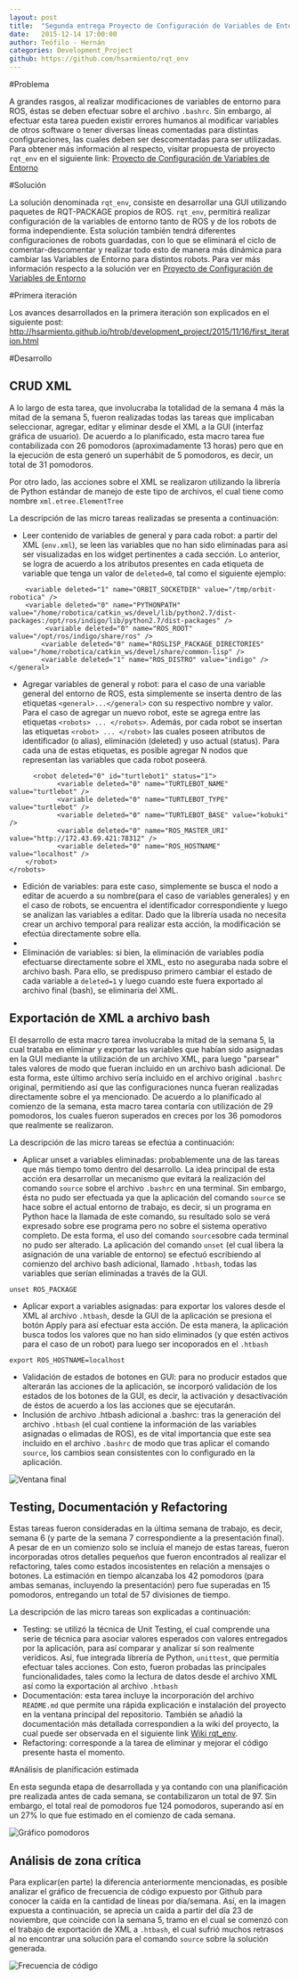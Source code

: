 ```yaml
---
layout: post
title:  "Segunda entrega Proyecto de Configuración de Variables de Entorno"
date:   2015-12-14 17:00:00
author: Teófilo - Hernán
categories: Development_Project
github: https://github.com/hsarmiento/rqt_env
---
```


#Problema

A grandes rasgos, al realizar modificaciones de variables de entorno para ROS, éstas se deben efectuar sobre el archivo `.bashrc`. Sin embargo, al efectuar esta tarea pueden existir errores humanos al modificar variables de otros software o tener diversas líneas comentadas para distintas configuraciones, las cuales deben ser descomentadas para ser utilizadas. Para obtener más información al respecto, visitar propuesta de proyecto `rqt_env` en el siguiente link: [Proyecto de Configuración de Variables de Entorno](http://hsarmiento.github.io/htrob/planning_project/2015/10/26/project.html)

#Solución

La solución denominada `rqt_env`, consiste en desarrollar una GUI utilizando paquetes de RQT-PACKAGE propios de ROS. `rqt_env`, permitirá realizar configuración de la variables de entorno tanto de ROS y de los robots de forma independiente. Esta solución también tendrá diferentes configuraciones de robots guardadas,  con lo que se eliminará el ciclo de comentar-descomentar y realizar todo esto de manera más dinámica para cambiar las Variables de Entorno para distintos robots.
Para ver más información respecto a la solución ver en [Proyecto de Configuración de Variables de Entorno](http://hsarmiento.github.io/htrob/planning_project/2015/10/26/project.html#solucin )

#Primera iteración

Los avances desarrollados en la primera iteración son explicados en el siguiente post: http://hsarmiento.github.io/htrob/development_project/2015/11/16/first_iteration.html

#Desarrollo

## CRUD XML
A lo largo de esta tarea, que involucraba la totalidad de la semana 4 más la mitad de la semana 5, fueron realizadas todas las tareas que implicaban seleccionar, agregar, editar y eliminar desde el XML a la GUI (interfaz gráfica de usuario). De acuerdo a lo planificado, esta macro tarea fue contabilizada con 26 pomodoros (aproximadamente 13 horas) pero que en la ejecución de esta generó un superhábit de 5 pomodoros, es decir, un total de 31 pomodoros.

Por otro lado, las acciones sobre el XML se realizaron utilizando la librería de Python estándar de manejo de este tipo de archivos, el cual tiene como nombre `xml.etree.ElementTree`

La descripción de las micro tareas realizadas se presenta a continuación:

* Leer contenido de variables de general y para cada robot: a partir del XML (`env.xml`), se leen las variables que no han sido eliminadas para así ser visualizadas en los widget pertinentes a cada sección. Lo anterior, se logra de acuerdo a los atributos presentes en cada etiqueta de variable que tenga un valor de `deleted=0`, tal como el siguiente ejemplo:


```<general>      
	<variable deleted="1" name="ORBIT_SOCKETDIR" value="/tmp/orbit-robotica" />		
	<variable deleted="0" name="PYTHONPATH" value="/home/robotica/catkin_ws/devel/lib/python2.7/dist-packages:/opt/ros/indigo/lib/python2.7/dist-packages" />
	     <variable deleted="0" name="ROS_ROOT" value="/opt/ros/indigo/share/ros" />	
		<variable deleted="0" name="ROSLISP_PACKAGE_DIRECTORIES" value="/home/robotica/catkin_ws/devel/share/common-lisp" />	
		<variable deleted="1" name="ROS_DISTRO" value="indigo" />	
</general>
```


* Agregar variables de general y robot: para el caso de una variable general del entorno de ROS, esta simplemente se inserta dentro de las etiquetas `<general>...</general>` con su respectivo nombre y valor. Para el caso de agregar un nuevo robot, este se agrega entre las etiquetas `<robots> ... </robots>`. Además, por cada robot se insertan las etiquetas `<robot> ... </robot>` las cuales poseen atributos de identificador (o alias), eliminación (deleted) y uso actual (status). Para cada una de estas etiquetas, es posible agregar N nodos que representan las variables que cada robot poseerá. 

```<robots>
	  <robot deleted="0" id="turtlebot1" status="1">
			<variable deleted="0" name="TURTLEBOT_NAME" value="turtlebot" />
			<variable deleted="0" name="TURTLEBOT_TYPE" value="turtlebot" />
			<variable deleted="0" name="TURTLEBOT_BASE" value="kobuki" />
			<variable deleted="0" name="ROS_MASTER_URI" value="http://172.43.69.421:78312" />
			<variable deleted="0" name="ROS_HOSTNAME" value="localhost" />
    </robot>
</robots>
```
* Edición de variables: para este caso, simplemente se busca el nodo a editar de acuerdo a su nombre(para el caso de variables generales) y en el caso de robots, se encuentra el identificador correspondiente y luego se analizan las variables a editar. Dado que la librería usada no necesita crear un archivo temporal para realizar esta acción, la modificación se efectúa directamente sobre ella.
* 
* Eliminación de variables: si bien, la eliminación de variables podía efectuarse directamente sobre el XML, esto no aseguraba nada sobre el archivo bash. Para ello, se predispuso primero cambiar el estado de cada variable a `deleted=1` y luego cuando este fuera exportado al archivo final (bash), se eliminaría del XML.



## Exportación de XML a  archivo bash

El desarrollo de esta macro tarea involucraba la mitad de la semana 5, la cual trataba en eliminar y exportar las variables que habían sido asignadas en la GUI mediante la utilización de un archivo XML, para luego "parsear" tales valores de modo que fueran incluido en un archivo bash adicional. De esta forma, este último archivo sería incluido en el archivo original `.bashrc` original, permitiendo así que las configuraciones nunca fueran realizadas directamente sobre el ya mencionado. De acuerdo a lo planificado al comienzo de la semana, esta macro tarea contaría con utilización de 29 pomodoros, los cuales fueron superados en creces por los 36 pomodoros que realmente se realizaron.

La descripción de las micro tareas se efectúa a continuación:

* Aplicar unset a variables eliminadas: probablemente una de las tareas que más tiempo tomo dentro del desarrollo. La idea principal de esta acción era desarrollar un mecanismo que evitará la realización del comando `source` sobre el archivo `.bashrc` en una terminal. Sin embargo, ésta no pudo ser efectuada ya que la aplicación del comando `source` se hace sobre el actual entorno de trabajo, es decir, si un programa en Python hace la llamada de este comando, su resultado solo se verá expresado sobre ese programa pero no sobre el sistema operativo completo. De esta forma, el uso del comando `source`sobre cada terminal no pudo ser alterado. La aplicación del comando `unset` (el cual libera la asignación de una variable de entorno) se efectuó escribiendo al comienzo del archivo bash adicional, llamado `.htbash`, todas las variables que serían eliminadas a través de la GUI.
```
unset ROS_PACKAGE
```

* Aplicar export a variables asignadas: para exportar los valores desde el XML al archivo `.htbash`, desde la GUI de la aplicación se presiona el botón Apply para así efectuar esta acción. De esta manera, la aplicación busca todos los valores que no han sido eliminados (y que estén activos para el caso de un robot) para luego ser incoporados en el `.htbash`
```
export ROS_HOSTNAME=localhost
```
* Validación de estados de botones en GUI: para no producir estados que alterarán las acciones de la aplicación, se incorporó validación de los estados de los botones de la GUI, es decir, la activación y desactivación de éstos de acuerdo a los las acciones que se ejecutarán.
* Inclusión de archivo .htbash adicional a .bashrc: tras la generación del archivo `.htbash` (el cual contiene la información de las variables asignadas o elimadas de ROS), es de vital importancia que este sea incluido en el archivo `.bashrc` de modo que tras aplicar el comando `source`, los cambios sean consistentes con lo configurado en la aplicación.

![Ventana final]({{site.baseurl}}/assets/project/window_env.png)

## Testing, Documentación y Refactoring
Estas tareas fueron consideradas en la última semana de trabajo, es decir, semana 6 (y parte de la semana 7 correspondiente a la presentación final). A pesar de en un comienzo solo se incluía el manejo de estas tareas, fueron incorporadas otros detalles pequeños que fueron encontrados al realizar el refactoring, tales como estados incosistentes en relación a mensajes o botones. La estimación en tiempo alcanzaba los 42 pomodoros (para ambas semanas, incluyendo la presentación) pero fue superadas en 15 pomodoros, entregando un total de 57 divisiones de tiempo.

La descripción de las micro tareas son explicadas a continuación:

* Testing: se utilizó la técnica de Unit Testing, el cual comprende una serie de técnica para asociar valores esperados con valores entregados por la aplicación, para así comparar y analizar si son realmente verídicos. Así, fue integrada librería de Python, `unittest`, que permitía efectuar tales acciones. Con esto, fueron probadas las principales funcionalidades, tales como la lectura de datos desde el archivo XML así como la exportación al archivo `.htbash`
* Documentación: esta tarea incluye la incorporación del archivo `README.md` que permite una rápida explicación e instalación del proyecto en la ventana principal del repositorio. También se añadió la documentación más detallada correspondien a la wiki del proyecto, la cual puede ser observada en el siguiente link [Wiki rqt_env](https://github.com/hsarmiento/rqt_env/wiki).
* Refactoring: corresponde a la tarea de eliminar y mejorar el código presente hasta el momento.

#Análisis de planificación estimada

En esta segunda etapa de desarrollada y ya contando con una planificación pre realizada antes de cada semana, se contabilizaron un total de 97. Sin embargo, el total real de pomodoros fue 124 pomodoros, superando así en un 27% lo que fue estimado en el comienzo de cada semana. 

![Gráfico pomodoros]({{site.baseurl}}/assets/project/pomodoros.PNG)


## Análisis de zona crítica
Para explicar(en parte) la diferencia anteriormente mencionadas, es posible analizar el gráfico de frecuencia de código expuesto por Github para conocer la caída en la cantidad de líneas por día/semana. Así, en la imagen expuesta a continuación, se aprecia un caída a partir del día 23 de noviembre, que coincide con la semana 5, tramo en el cual se comenzó con el trabajo de exportación de XML a `.htbash`, el cual sufrió muchos retrasos al no encontrar una solución para el comando `source` sobre la solución generada.

![Frecuencia de código]({{site.baseurl}}/assets/project/code_frequency.png)




